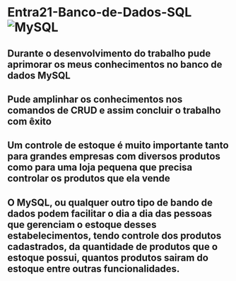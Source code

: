 # Entra21-Banco-de-Dados-SQL <img alt="MySQL" src="https://img.shields.io/badge/MySQL-00000F?style=for-the-badge&logo=mysql&logoColor=white">

## Durante o desenvolvimento do trabalho pude aprimorar os meus conhecimentos no banco de dados MySQL <br>
## Pude amplinhar os conhecimentos nos comandos de CRUD e assim concluir o trabalho com êxito <br>
## Um controle de estoque é muito importante tanto para grandes empresas com diversos produtos como para uma loja pequena que precisa controlar os produtos que ela vende
## O MySQL, ou qualquer outro tipo de bando de dados podem facilitar o dia a dia das pessoas que gerenciam o estoque desses estabelecimentos, tendo controle dos produtos cadastrados, da quantidade de produtos que o estoque possui, quantos produtos sairam do estoque entre outras funcionalidades.
